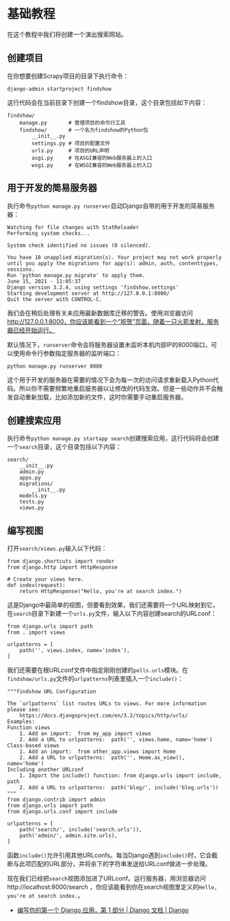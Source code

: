 # 基础教程

在这个教程中我们将创建一个演出搜索网站。

## 创建项目

在你想要创建Scrapy项目的目录下执行命令：

`django-admin startproject findshow`

这行代码会在当前目录下创建一个findshow目录，这个目录包括如下内容：

```
findshow/
    manage.py       # 管理项目的命令行工具
    findshow/       # 一个名为findshow的Python包
        __init__.py
        settings.py # 项目的配置文件
        urls.py     # 项目的URL声明
        asgi.py     # 在ASGI兼容的Web服务器上的入口
        wsgi.py     # 在WSGI兼容的Web服务器上的入口
```

## 用于开发的简易服务器

执行命令`python manage.py runserver`启动Django自带的用于开发的简易服务器：

```
Watching for file changes with StatReloader
Performing system checks...

System check identified no issues (0 silenced).

You have 18 unapplied migration(s). Your project may not work properly until you apply the migrations for app(s): admin, auth, contenttypes, sessions.
Run 'python manage.py migrate' to apply them.
June 15, 2021 - 11:05:37
Django version 3.2.4, using settings 'findshow.settings'
Starting development server at http://127.0.0.1:8000/
Quit the server with CONTROL-C.
```

我们会在稍后处理有关未应用最新数据库迁移的警告。使用浏览器访问 http://127.0.0.1:8000，你应该能看到一个“祝贺”页面，随着一只火箭发射，服务器已经开始运行。

默认情况下，`runserver`命令会将服务器设置未监听本机内部IP的8000端口，可以使用命令行参数指定服务器的监听端口：

`python manage.py runserver 8080`

这个用于开发的服务器在需要的情况下会为每一次的访问请求重新载入Python代码。所以你不需要频繁地重启服务器以让修改的代码生效。但是一些动作并不会触发自动重新加载，比如添加新的文件，这时你需要手动重启服务器。

## 创建搜索应用

执行命令`python manage.py startapp search`创建搜索应用，这行代码将会创建一个`search`目录，这个目录包括以下内容：

```
search/
    __init__.py
    admin.py
    apps.py
    migrations/
        __init__.py
    models.py
    tests.py
    views.py
```

## 编写视图

打开`search/views.py`输入以下代码：

```
from django.shortcuts import render
from django.http import HttpResponse

# Create your views here.
def index(request):
    return HttpResponse("Hello, you're at search index.")
```

这是Django中最简单的视图，但要看到效果，我们还需要将一个URL映射到它。在`search`目录下新建一个`urls.py`文件，输入以下内容创建search的URLconf：

```
from django.urls import path
from . import views

urlpatterns = [
    path('', views.index, name='index'),
]
```

我们还需要在根URLconf文件中指定刚刚创建的`polls.urls`模块。在`findshow/urls.py`文件的`urlpatterns`列表里插入一个`include()`：

```
"""findshow URL Configuration

The `urlpatterns` list routes URLs to views. For more information please see:
    https://docs.djangoproject.com/en/3.2/topics/http/urls/
Examples:
Function views
    1. Add an import:  from my_app import views
    2. Add a URL to urlpatterns:  path('', views.home, name='home')
Class-based views
    1. Add an import:  from other_app.views import Home
    2. Add a URL to urlpatterns:  path('', Home.as_view(), name='home')
Including another URLconf
    1. Import the include() function: from django.urls import include, path
    2. Add a URL to urlpatterns:  path('blog/', include('blog.urls'))
"""
from django.contrib import admin
from django.urls import path
from django.urls.conf import include

urlpatterns = [
    path('search/', include('search.urls')),
    path('admin/', admin.site.urls),
]
```

函数`include()`允许引用其他URLconfs。每当Django遇到`include()`时，它会截断与此项匹配的URL部分，并将余下的字符串发送给URLconf做进一步处理。

现在我们已经把`search`视图添加进了URLconf。运行服务器，用浏览器访问 http://localhost:8000/search ，你应该能看到你在search视图里定义的`Hello, you're at search index.`。

- [编写你的第一个 Django 应用，第 1 部分 | Django 文档 | Django](https://docs.djangoproject.com/zh-hans/3.2/intro/tutorial01/)